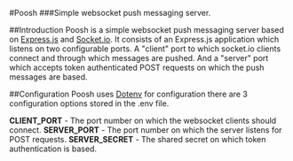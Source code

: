 #Poosh
###Simple websocket push messaging server.

##Introduction
Poosh is a simple websocket push messaging server based on [Express.js](http://expressjs.com/) and [Socket.io](http://socket.io). It consists of an Express.js application which listens on two configurable ports. 
A "client" port to which socket.io clients connect and through which messages are pushed. 
And a "server" port which accepts token authenticated POST requests on which the push messages are based.

##Configuration
Poosh uses [Dotenv](https://www.npmjs.com/package/dotenv) for configuration there are 3 configuration options stored in the .env file.

**CLIENT_PORT** - The port number on which the websocket clients should connect.
**SERVER_PORT** - The port number on which the server listens for POST requests.
**SERVER_SECRET** - The shared secret on which token authentication is based.

